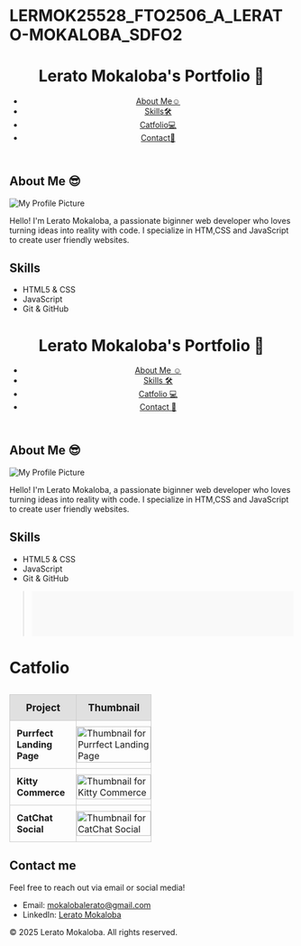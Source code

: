 # LERMOK25528_FTO2506_A_LERATO-MOKALOBA_SDFO2
<!DOCTYPE html>
<html lang="en">
<head>
  <meta charset="UTF-8">
  <meta name="viewport" content="width=device-width, initial-scale=1.0">
  <link rel="stylesheet" href="style.css">
</head>
</html>
<!-- Header and Navigation -->
<header>
  <h1>Lerato Mokaloba's Portfolio 👸</h1>
  <nav>
    <!-- Navigation Menu -->
     <na> <ul>
      <li><a href="#about">About Me☺</a></li>
      <li><a href="#skills">Skills🛠</a></li>
      <li><a href="#portfolio">Catfolio💻</a></li>
      <li><a href="#contact">Contact📧</a></li>
    </ul></na>
  </nav>
</header>

<!-- About Me Section -->
<section id="about-me">
    <h2>About Me 😎</h2>
  <img src="https://github.com/CodeSpace-Academy/SDF02-2025/blob/main/images/cat-codespace.png?raw=true" alt="My Profile Picture">
  <p>Hello! I'm Lerato Mokaloba, a passionate biginner web developer who loves turning ideas into reality with code.
    I specialize in HTM,CSS and JavaScript to create user friendly websites.
  </p>
</section>

<!-- Skills Section -->
<section id="skills">
    <h2>Skills</h2>
    <ul>
    <li>HTML5 & CSS</li>
    <li>JavaScript</li>
    <li>Git & GitHub</li>
    
  </ul>
</section>

<!-- Portfolio Section -->
<!DOCTYPE html>
<html lang="en">
<head>
  <meta charset="UTF-8">
  <meta name="viewport" content="width=device-width, initial-scale=1.0">
  <link rel="stylesheet" href="style.css">
</head>
</html>
<!-- Header and Navigation -->
<header>
  <h1>Lerato Mokaloba's Portfolio 👸</h1>
  <nav>
    <!-- Navigation Menu -->
<nav>
  <ul>
    <li><a href="#about">About Me ☺</a></li>
    <li><a href="#skills">Skills 🛠</a></li>
    <li><a href="#portfolio">Catfolio 💻</a></li>
    <li><a href="#contact">Contact 📧</a></li>
  </ul>
</nav>
</header>

<!-- About Me Section -->
<section id="about-me">
    <h2>About Me 😎</h2>
  <img src="https://github.com/CodeSpace-Academy/SDF02-2025/blob/main/images/cat-codespace.png?raw=true" alt="My Profile Picture">
  <p>Hello! I'm Lerato Mokaloba, a passionate biginner web developer who loves turning ideas into reality with code.
    I specialize in HTM,CSS and JavaScript to create user friendly websites.
  </p>
</section>

<!-- Skills Section -->
<section id="skills">
    <h2>Skills</h2>
    <ul>
    <li>HTML5 & CSS</li>
    <li>JavaScript</li>
    <li>Git & GitHub</li>
    
  </ul>
</section>

<!-- Portfolio Section -->
><section id="Portfolio" style="padding: 40px; background-color: #f9f9f9;">
  <h2 style="font-size: 2em; margin-bottom: 30px;">Catfolio</h2>

  <table style="border-collapse: collapse; width: 50%; max-width: 400px;">
    <thead>
      <tr style="background-color: #e0e0e0;">
        <th style="border: 1px solid #ccc; padding: 12px; font-size: 1.1em;">Project</th>
        <th style="border: 1px solid #ccc; padding: 12px; font-size: 1.1em;">Thumbnail</th>
      </tr>
    </thead>
    <tbody>
      <tr>
        <td style="border: 1px solid #ccc; padding: 12px; font-weight: bold;">Purrfect Landing Page</td>
        <td style="border: 1px solid #ccc; padding: 0;">
          <img src="https://github.com/CodeSpace-Academy/SDF02-2025/blob/main/images/1.png?raw=true" 
               alt="Thumbnail for Purrfect Landing Page" 
               style="display: block; width: 100%; height: auto; border: none;">
        </td>
      </tr>
      <tr>
        <td style="border: 1px solid #ccc; padding: 12px; font-weight: bold;">Kitty Commerce</td>
        <td style="border: 1px solid #ccc; padding: 0;">
          <img src="https://github.com/CodeSpace-Academy/SDF02-2025/blob/main/images/2.png?raw=true" 
               alt="Thumbnail for Kitty Commerce" 
               style="display: block; width: 100%; height: auto; border: none;">
        </td>
      </tr>
      <tr>
        <td style="border: 1px solid #ccc; padding: 12px; font-weight: bold;">CatChat Social</td>
        <td style="border: 1px solid #ccc; padding: 0;">
          <img src="https://github.com/CodeSpace-Academy/SDF02-2025/blob/main/images/3.png?raw=true" 
               alt="Thumbnail for CatChat Social" 
               style="display: block; width: 100%; height: auto; border: none;">
        </td>
      </tr>
    </tbody>
  </table>
</section>

<!-- Contact Section -->
<section id="Contact📧">
    <h2>Contact me</h2>  
    <p>Feel free to reach out via email or social media!</p>
    <ul>
    <li>Email: <a href="mailto:mokalobalerato@gmail.com">mokalobalerato@gmail.com</a></li>
    <li>LinkedIn: <a href="https://www.linkedin.com/in/lerato-mokaloba-79186520b" target="_blank">Lerato Mokaloba</a></li>
  </ul>
    
  </ul>
</section>

<!-- Footer -->
<footer>
    <p>© 2025 Lerato Mokaloba. All rights reserved.</p>
</footer>